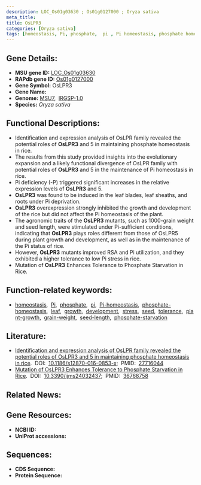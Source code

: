 ```yaml
---
description: LOC_Os01g03630 ; Os01g0127000 ; Oryza sativa
meta_title:
title: OsLPR3
categories: [Oryza sativa]
tags: [homeostasis, Pi, phosphate,  pi , Pi homeostasis, phosphate homeostasis, leaf, growth, development, stress, seed, tolerance, plant growth, grain weight, pi, seed length, phosphate starvation]
---
```


## Gene Details:
- **MSU gene ID:** [LOC_Os01g03630](http://rice.uga.edu/cgi-bin/ORF_infopage.cgi?orf=LOC_Os01g03630)  
- **RAPdb gene ID:** [Os01g0127000](https://rapdb.dna.affrc.go.jp/locus/?name=Os01g0127000)  
- **Gene Symbol:** OsLPR3
- **Gene Name:**
- **Genome:**  [MSU7](http://rice.uga.edu/),&nbsp;&nbsp;[IRGSP-1.0](https://rapdb.dna.affrc.go.jp/download/irgsp1.html)
- **Species:** *Oryza sativa*

## Functional Descriptions:
   - Identification and expression analysis of OsLPR family revealed the potential roles of **OsLPR3** and 5 in maintaining phosphate homeostasis in rice.
   - The results from this study provided insights into the evolutionary expansion and a likely functional divergence of OsLPR family with potential roles of **OsLPR3** and 5 in the maintenance of Pi homeostasis in rice.
   - Pi deficiency (-P) triggered significant increases in the relative expression levels of **OsLPR3** and 5.
   - **OsLPR3** was found to be induced in the leaf blades, leaf sheaths, and roots under Pi deprivation.
   - **OsLPR3** overexpression strongly inhibited the growth and development of the rice but did not affect the Pi homeostasis of the plant.
   - The agronomic traits of the **OsLPR3** mutants, such as 1000-grain weight and seed length, were stimulated under Pi-sufficient conditions, indicating that **OsLPR3** plays roles different from those of OsLPR5 during plant growth and development, as well as in the maintenance of the Pi status of rice.
   - However, **OsLPR3** mutants improved RSA and Pi utilization, and they exhibited a higher tolerance to low Pi stress in rice.
   - Mutation of **OsLPR3** Enhances Tolerance to Phosphate Starvation in Rice.

## Function-related keywords:
   - [homeostasis](/tags/homeostasis/),&nbsp;&nbsp;[Pi](/tags/Pi/),&nbsp;&nbsp;[phosphate](/tags/phosphate/),&nbsp;&nbsp;[pi](/tags/pi/),&nbsp;&nbsp;[Pi-homeostasis](/tags/Pi-homeostasis/),&nbsp;&nbsp;[phosphate-homeostasis](/tags/phosphate-homeostasis/),&nbsp;&nbsp;[leaf](/tags/leaf/),&nbsp;&nbsp;[growth](/tags/growth/),&nbsp;&nbsp;[development](/tags/development/),&nbsp;&nbsp;[stress](/tags/stress/),&nbsp;&nbsp;[seed](/tags/seed/),&nbsp;&nbsp;[tolerance](/tags/tolerance/),&nbsp;&nbsp;[plant-growth](/tags/plant-growth/),&nbsp;&nbsp;[grain-weight](/tags/grain-weight/),&nbsp;&nbsp;[seed-length](/tags/seed-length/),&nbsp;&nbsp;[phosphate-starvation](/tags/phosphate-starvation/)

## Literature:
   - [Identification and expression analysis of OsLPR family revealed the potential roles of OsLPR3 and 5 in maintaining phosphate homeostasis in rice](https://www.doi.org/10.1186/s12870-016-0853-x).&nbsp;&nbsp;DOI:&nbsp;&nbsp;[10.1186/s12870-016-0853-x](https://www.doi.org/10.1186/s12870-016-0853-x);&nbsp;&nbsp;PMID:&nbsp;&nbsp;[27716044](https://pubmed.ncbi.nlm.nih.gov/27716044/)
   - [Mutation of OsLPR3 Enhances Tolerance to Phosphate Starvation in Rice](https://www.doi.org/10.3390/ijms24032437).&nbsp;&nbsp;DOI:&nbsp;&nbsp;[10.3390/ijms24032437](https://www.doi.org/10.3390/ijms24032437);&nbsp;&nbsp;PMID:&nbsp;&nbsp;[36768758](https://pubmed.ncbi.nlm.nih.gov/36768758/)

## Related News:

## Gene Resources:
- **NCBI ID:**  []()
- **UniProt accessions:** [](https://www.uniprot.org/uniprotkb//entry)

## Sequences:
- **CDS Sequence:**
- **Protein Sequence:**
